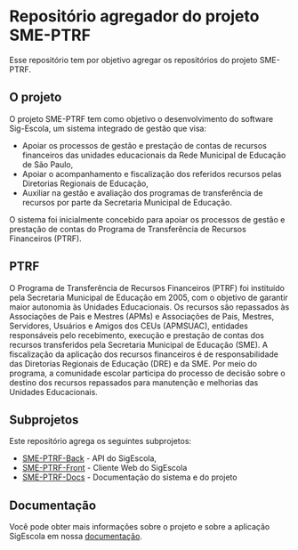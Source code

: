 # Repositório agregador do projeto SME-PTRF

Esse repositório tem por objetivo agregar os repositórios do projeto SME-PTRF.

## O projeto

O projeto SME-PTRF tem como objetivo o desenvolvimento do software Sig-Escola, um sistema integrado de gestão que visa:

- Apoiar os processos de gestão e prestação de contas de recursos financeiros das unidades educacionais da Rede Municipal de Educação de São Paulo,
- Apoiar o acompanhamento e fiscalização dos referidos recursos pelas Diretorias Regionais de Educação,
- Auxiliar na gestão e avaliação dos programas de transferência de recursos por parte da Secretaria Municipal de Educação.

O sistema foi inicialmente concebido para apoiar os processos de gestão e prestação de contas do Programa de Transferência de Recursos Financeiros (PTRF).

## PTRF

O Programa de Transferência de Recursos Financeiros (PTRF) foi instituído pela Secretaria Municipal de Educação em 2005, com o objetivo de garantir maior autonomia às Unidades Educacionais. Os recursos são repassados às Associações de Pais e Mestres (APMs) e Associações de Pais, Mestres, Servidores, Usuários e Amigos dos CEUs (APMSUAC), entidades responsáveis pelo recebimento, execução e prestação de contas dos recursos transferidos pela Secretaria Municipal de Educação (SME). A fiscalização da aplicação dos recursos financeiros é de responsabilidade das Diretorias Regionais de Educação (DRE) e da SME. Por meio do programa, a comunidade escolar participa do processo de decisão sobre o destino dos recursos repassados para manutenção e melhorias das Unidades Educacionais.

## Subprojetos

Este repositório agrega os seguintes subprojetos:

- [SME-PTRF-Back](https://github.com/prefeiturasp/SME-PTRF-BackEnd) - API do SigEscola,
- [SME-PTRF-Front](https://github.com/prefeiturasp/SME-PTRF-FrontEnd) - Cliente Web do SigEscola
- [SME-PTRF-Docs](https://github.com/prefeiturasp/SME-PTRF-Docs) - Documentação do sistema e do projeto

## Documentação

Você pode obter mais informações sobre o projeto e sobre a aplicação SigEscola em nossa [documentação](https://sigescoladocs.readthedocs.io/pt/latest/).


